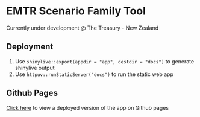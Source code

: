 # EMTR Scenario Family Tool

Currently under development @ The Treasury - New Zealand

## Deployment
1. Use `shinylive::export(appdir = "app", destdir = "docs")` to generate shinylive output
2. Use `httpuv::runStaticServer("docs")` to run the static web app

## Github Pages
[Click here](https://treasury-analytics-and-insights.github.io/emtr-tool/) to view a deployed version of the app on Github pages
